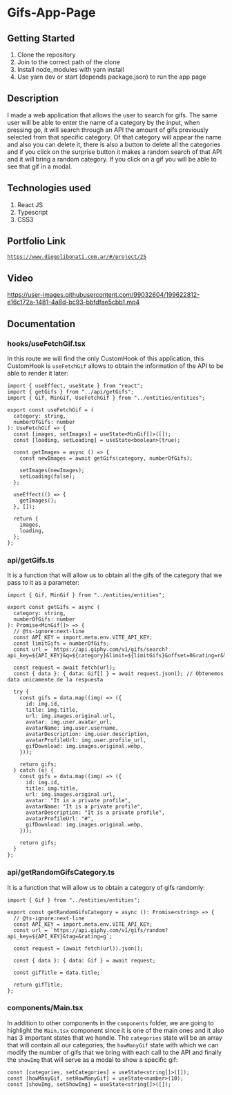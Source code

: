 # Gifs-App-Page

## Getting Started

1. Clone the repository
2. Join to the correct path of the clone
3. Install node_modules with yarn install
4. Use yarn dev or start (depends package.json) to run the app page

## Description

I made a web application that allows the user to search for gifs. The same user will be able to enter the name of a category by the input, when pressing go, it will search through an API the amount of gifs previously selected from that specific category. Of that category will appear the name and also you can delete it, there is also a button to delete all the categories and if you click on the surprise button it makes a random search of that API and it will bring a random category. If you click on a gif you will be able to see that gif in a modal.

## Technologies used

1. React JS
2. Typescript
3. CSS3

## Portfolio Link

[`https://www.diegolibonati.com.ar/#/project/25`](https://www.diegolibonati.com.ar/#/project/25)

## Video

https://user-images.githubusercontent.com/99032604/199622812-e16c172a-1481-4a8d-bc93-bbfdfae5cbb1.mp4

## Documentation

### hooks/useFetchGif.tsx

In this route we will find the only CustomHook of this application, this CustomHook is `useFetchGif` allows to obtain the information of the API to be able to render it later:

```
import { useEffect, useState } from "react";
import { getGifs } from "../api/getGifs";
import { Gif, MinGif, UseFetchGif } from "../entities/entities";

export const useFetchGif = (
  category: string,
  numberOfGifs: number
): UseFetchGif => {
  const [images, setImages] = useState<MinGif[]>([]);
  const [loading, setLoading] = useState<boolean>(true);

  const getImages = async () => {
    const newImages = await getGifs(category, numberOfGifs);

    setImages(newImages);
    setLoading(false);
  };

  useEffect(() => {
    getImages();
  }, []);

  return {
    images,
    loading,
  };
};
```

### api/getGifs.ts

It is a function that will allow us to obtain all the gifs of the category that we pass to it as a parameter:

```
import { Gif, MinGif } from "../entities/entities";

export const getGifs = async (
  category: string,
  numberOfGifs: number
): Promise<MinGif[]> => {
  // @ts-ignore:next-line
  const API_KEY = import.meta.env.VITE_API_KEY;
  const limitGifs = numberOfGifs;
  const url = `https://api.giphy.com/v1/gifs/search?api_key=${API_KEY}&q=${category}&limit=${limitGifs}&offset=0&rating=r&lang=en`;

  const request = await fetch(url);
  const { data }: { data: Gif[] } = await request.json(); // Obtenemos data unicamente de la respuesta

  try {
    const gifs = data.map((img) => ({
      id: img.id,
      title: img.title,
      url: img.images.original.url,
      avatar: img.user.avatar_url,
      avatarName: img.user.username,
      avatarDescription: img.user.description,
      avatarProfileUrl: img.user.profile_url,
      gifDownload: img.images.original.webp,
    }));

    return gifs;
  } catch (e) {
    const gifs = data.map((img) => ({
      id: img.id,
      title: img.title,
      url: img.images.original.url,
      avatar: "It is a private profile",
      avatarName: "It is a private profile",
      avatarDescription: "It is a private profile",
      avatarProfileUrl: "#",
      gifDownload: img.images.original.webp,
    }));

    return gifs;
  }
};
```

### api/getRandomGifsCategory.ts

It is a function that will allow us to obtain a category of gifs randomly:

```
import { Gif } from "../entities/entities";

export const getRandomGifsCategory = async (): Promise<string> => {
  // @ts-ignore:next-line
  const API_KEY = import.meta.env.VITE_API_KEY;
  const url = `https://api.giphy.com/v1/gifs/random?api_key=${API_KEY}&tag=&rating=g`;

  const request = (await fetch(url)).json();

  const { data }: { data: Gif } = await request;

  const gifTitle = data.title;

  return gifTitle;
};
```


### components/Main.tsx

In addition to other components in the `components` folder, we are going to highlight the `Main.tsx` component since it is one of the main ones and it also has 3 important states that we handle. The `categories` state will be an array that will contain all our categories, the `howManyGif` state with which we can modify the number of gifs that we bring with each call to the API and finally the `showImg` that will serve as a modal to show a specific gif:

```
const [categories, setCategories] = useState<string[]>([]);
const [howManyGif, setHowManyGif] = useState<number>(10);
const [showImg, setShowImg] = useState<string[]>([]);
```
